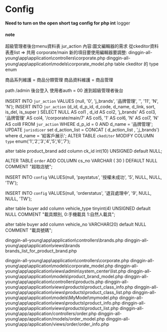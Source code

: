 # Config

**Need to turn on the open short tag config for php int**
logger 

#### note
超級管理者後台menu資料表 jur_action
內容:圖文編輯器的需求 從ckeditor資料表產list => 共用 corporate/main 
    新的項目要使用編輯器要調整: 
        dinggin-all-young\app\application\controllers\corporate.php
        dinggin-all-young\app\application\models\corporate_model.php
        table ckeditor 的 type enum

商品系列維護 = 商品分類管理
商品資料維護 = 商品管理


path 
    /admin 後台登入
        使用者auth = 00 進到超級管理者後台


<!-- add 品牌管理 to menu  編號隨資料庫狀況更動-->
INSERT INTO `jur_action` VALUES (null, '0', 'j_brands', '品牌管理', '', '11', 'N', 'N');
INSERT INTO `jur_action` (d_id, d_p_id, d_code, d_name, d_link, sort, is_del, is_super ) SELECT NULL AS col1 , d_id AS col2, 'j_brands' AS col3, '品牌管理' AS col4, '/corporate/main/7' AS col5, '1' AS col6, 'N' AS col7, 'N' AS col8 FROM `jur_action` WHERE d_p_id = 0 AND d_name = '品牌管理';
UPDATE `jurisdicer` set d_action_list = CONCAT ( d_action_list  , ',j_brands') where d_name = '給客戶展示';
ALTER TABLE `ckeditor` MODIFY COLUMN `type` enum('1','2','3','4','5','6','7');
<!-- 增加欄位 for product_brand 關聯 ckeditor -->
alter table product_brand add column ck_id int(10) UNSIGNED default NULL;
<!-- 增加欄位 for 超取店號 -->
ALTER TABLE `order` ADD COLUMN cs_no VARCHAR ( 30 ) DEFAULT NULL COMMENT "超取店號";
<!--for 付款狀態 -->
INSERT INTO `config` VALUES(null, 'paystatus', '授權未成功', '5', NULL, NULL, 'TW');
<!--for 訂單狀態 -->
INSERT INTO `config` VALUES(null, 'orderstatus', '退貨處理中', '9', NULL, NULL, 'TW');
<!--for 會員載具 類型 -->
alter table buyer add column vehicle_type tinyint(4) UNSIGNED default NULL COMMENT "載具類別, 0:手機載具 1:自然人載具";
<!--for 載具號碼 -->
alter table buyer add column vehicle_no VARCHAR(20) default NULL COMMENT "載具號碼";



<!-- file added -->
dinggin-all-young\app\application\controllers\brands.php
dinggin-all-young\app\application\views\brands\
    <!-- list data from product_brand 改成list data from ckeditor,暫不用  -->
    brands_list_for_product_brand.php 


<!-- file modified -->
dinggin-all-young\app\application\controllers\corporate.php
dinggin-all-young\app\application\models\corporate_model.php
dinggin-all-young\app\application\views\admin\system_center\list.php
dinggin-all-young\app\application\models\product_brand_model.php
dinggin-all-young\app\application\controllers\products.php
dinggin-all-young\app\application\views\products\product_class_info.php
dinggin-all-young\app\application\views\products\product_class_list.php
dinggin-all-young\app\application\models\MyModel\mymodel.php
dinggin-all-young\app\application\views\products\product_info.php
dinggin-all-young\app\application\views\products\product_list.php
dinggin-all-young\app/application/controllers/order.php
dinggin-all-young\app/application/models/order_model.php
dinggin-all-young\app/application/views/order/order_info.php



